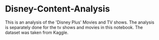 # Disney-Content-Analysis

This is an analysis of the 'Disney Plus' Movies and TV shows. The analysis is separately done for the tv shows and movies in this notebook.
The dataset was taken from Kaggle.
